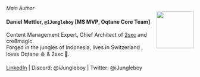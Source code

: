 
<br>
<div style="font-style: italic; font-size: small;">Main Author</div>

<img src="~/shared/authors/ijungleboy/assets/ijungleboy.jpg" style="width: 100px; float: right">

#### Daniel Mettler, `@iJungleboy` \[MS MVP, Oqtane Core Team\]

Content Management Expert, Chief Architect of [2sxc](https://2sxc.org) and cre8magic.  
Forged in the jungles of Indonesia, lives in Switzerland , loves Oqtane 🩸 & 2sxc 💜.

[LinkedIn](https://www.linkedin.com/in/danielmettler/) | Discord: @iJungleboy | Twitter: @iJungleboy
